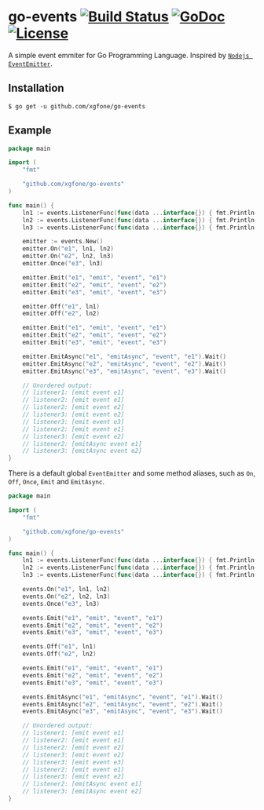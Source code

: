 # go-events [![Build Status](https://travis-ci.org/xgfone/go-events.svg?branch=master)](https://travis-ci.org/xgfone/go-events) [![GoDoc](https://godoc.org/github.com/xgfone/go-events?status.svg)](http://godoc.org/github.com/xgfone/go-events) [![License](https://img.shields.io/badge/License-Apache%202.0-blue.svg?style=flat-square)](https://raw.githubusercontent.com/xgfone/go-events/master/LICENSE)

A simple event emmiter for Go Programming Language. Inspired by [`Nodejs EventEmitter`](https://nodejs.org/api/events.html).

## Installation

```shell
$ go get -u github.com/xgfone/go-events
```

## Example

```go
package main

import (
    "fmt"

    "github.com/xgfone/go-events"
)

func main() {
    ln1 := events.ListenerFunc(func(data ...interface{}) { fmt.Println("listener1:", data) })
    ln2 := events.ListenerFunc(func(data ...interface{}) { fmt.Println("listener2:", data) })
    ln3 := events.ListenerFunc(func(data ...interface{}) { fmt.Println("listener3:", data) })

    emitter := events.New()
    emitter.On("e1", ln1, ln2)
    emitter.On("e2", ln2, ln3)
    emitter.Once("e3", ln3)

    emitter.Emit("e1", "emit", "event", "e1")
    emitter.Emit("e2", "emit", "event", "e2")
    emitter.Emit("e3", "emit", "event", "e3")

    emitter.Off("e1", ln1)
    emitter.Off("e2", ln2)

    emitter.Emit("e1", "emit", "event", "e1")
    emitter.Emit("e2", "emit", "event", "e2")
    emitter.Emit("e3", "emit", "event", "e3")

    emitter.EmitAsync("e1", "emitAsync", "event", "e1").Wait()
    emitter.EmitAsync("e2", "emitAsync", "event", "e2").Wait()
    emitter.EmitAsync("e3", "emitAsync", "event", "e3").Wait()

    // Unordered output:
    // listener1: [emit event e1]
    // listener2: [emit event e1]
    // listener2: [emit event e2]
    // listener3: [emit event e2]
    // listener3: [emit event e3]
    // listener2: [emit event e1]
    // listener3: [emit event e2]
    // listener2: [emitAsync event e1]
    // listener3: [emitAsync event e2]
}
```

There is a default global `EventEmitter` and some method aliases, such as `On`, `Off`, `Once`, `Emit` and `EmitAsync`.

```go
package main

import (
    "fmt"

    "github.com/xgfone/go-events"
)

func main() {
    ln1 := events.ListenerFunc(func(data ...interface{}) { fmt.Println("listener1:", data) })
    ln2 := events.ListenerFunc(func(data ...interface{}) { fmt.Println("listener2:", data) })
    ln3 := events.ListenerFunc(func(data ...interface{}) { fmt.Println("listener3:", data) })

    events.On("e1", ln1, ln2)
    events.On("e2", ln2, ln3)
    events.Once("e3", ln3)

    events.Emit("e1", "emit", "event", "e1")
    events.Emit("e2", "emit", "event", "e2")
    events.Emit("e3", "emit", "event", "e3")

    events.Off("e1", ln1)
    events.Off("e2", ln2)

    events.Emit("e1", "emit", "event", "e1")
    events.Emit("e2", "emit", "event", "e2")
    events.Emit("e3", "emit", "event", "e3")

    events.EmitAsync("e1", "emitAsync", "event", "e1").Wait()
    events.EmitAsync("e2", "emitAsync", "event", "e2").Wait()
    events.EmitAsync("e3", "emitAsync", "event", "e3").Wait()

    // Unordered output:
    // listener1: [emit event e1]
    // listener2: [emit event e1]
    // listener2: [emit event e2]
    // listener3: [emit event e2]
    // listener3: [emit event e3]
    // listener2: [emit event e1]
    // listener3: [emit event e2]
    // listener2: [emitAsync event e1]
    // listener3: [emitAsync event e2]
}
```
